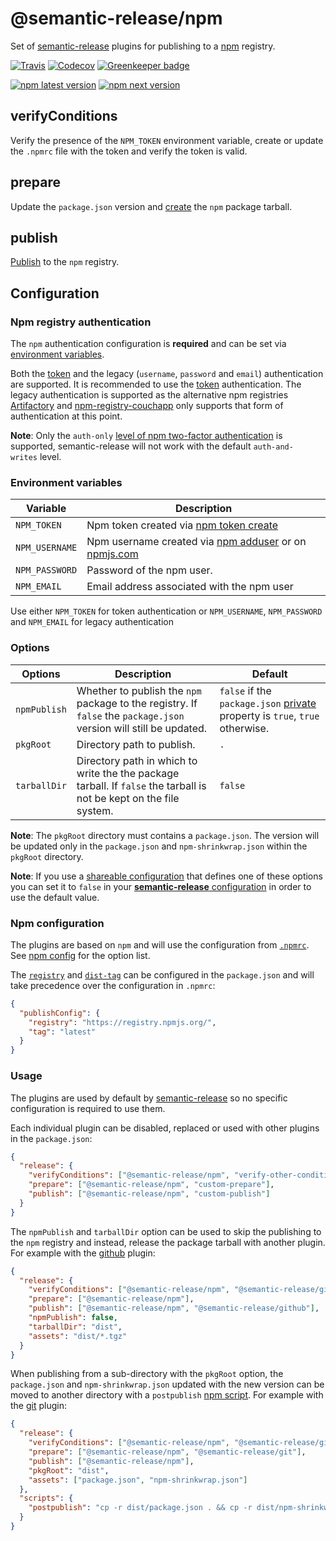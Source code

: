 # @semantic-release/npm

Set of [semantic-release](https://github.com/semantic-release/semantic-release) plugins for publishing to a [npm](https://www.npmjs.com/) registry.

[![Travis](https://img.shields.io/travis/semantic-release/npm.svg)](https://travis-ci.org/semantic-release/npm)
[![Codecov](https://img.shields.io/codecov/c/github/semantic-release/npm.svg)](https://codecov.io/gh/semantic-release/npm)
[![Greenkeeper badge](https://badges.greenkeeper.io/semantic-release/npm.svg)](https://greenkeeper.io/)

[![npm latest version](https://img.shields.io/npm/v/@semantic-release/npm/latest.svg)](https://www.npmjs.com/package/@semantic-release/npm)
[![npm next version](https://img.shields.io/npm/v/@semantic-release/npm/next.svg)](https://www.npmjs.com/package/@semantic-release/npm)

## verifyConditions

Verify the presence of the `NPM_TOKEN` environment variable, create or update the `.npmrc` file with the token and verify the token is valid.

## prepare

Update the `package.json` version and [create](https://docs.npmjs.com/cli/pack) the `npm` package tarball.

## publish
[Publish](https://docs.npmjs.com/cli/publish) to the `npm` registry.

## Configuration

### Npm registry authentication

The `npm` authentication configuration is **required** and can be set via [environment variables](#environment-variables).

Both the [token](https://docs.npmjs.com/getting-started/working_with_tokens) and the legacy (`username`, `password` and `email`) authentication are supported. It is recommended to use the [token](https://docs.npmjs.com/getting-started/working_with_tokens) authentication. The legacy authentication is supported as the alternative npm registries [Artifactory](https://www.jfrog.com/open-source/#os-arti) and [npm-registry-couchapp](https://github.com/npm/npm-registry-couchapp) only supports that form of authentication at this point.

**Note**: Only the `auth-only` [level of npm two-factor authentication](https://docs.npmjs.com/getting-started/using-two-factor-authentication#levels-of-authentication) is supported, semantic-release will not work with the default `auth-and-writes` level.

### Environment variables

| Variable       | Description                                                                                                                   |
| -------------- | ----------------------------------------------------------------------------------------------------------------------------- |
| `NPM_TOKEN`    | Npm token created via [npm token create](https://docs.npmjs.com/getting-started/working_with_tokens#how-to-create-new-tokens) |
| `NPM_USERNAME` | Npm username created via [npm adduser](https://docs.npmjs.com/cli/adduser) or on [npmjs.com](https://www.npmjs.com)           |
| `NPM_PASSWORD` | Password of the npm user.                                                                                                     |
| `NPM_EMAIL`    | Email address associated with the npm user                                                                                    |

Use either `NPM_TOKEN` for token authentication or `NPM_USERNAME`, `NPM_PASSWORD` and `NPM_EMAIL` for legacy authentication

### Options

| Options      | Description                                                                                                         | Default                                                                                                                          |
|--------------|---------------------------------------------------------------------------------------------------------------------|----------------------------------------------------------------------------------------------------------------------------------|
| `npmPublish` | Whether to publish the `npm` package to the registry. If `false` the `package.json` version will still be updated.  | `false` if the `package.json` [private](https://docs.npmjs.com/files/package.json#private) property is `true`, `true` otherwise. |
| `pkgRoot`    | Directory path to publish.                                                                                          | `.`                                                                                                                              |
| `tarballDir` | Directory path in which to write the the package tarball. If `false` the tarball is not be kept on the file system. | `false`                                                                                                                          |

**Note**: The `pkgRoot` directory must contains a `package.json`. The version will be updated only in the `package.json` and `npm-shrinkwrap.json` within the `pkgRoot` directory.

**Note**: If you use a [shareable configuration](https://github.com/semantic-release/semantic-release/blob/caribou/docs/usage/shareable-configurations.md#shareable-configurations) that defines one of these options you can set it to `false` in your [**semantic-release** configuration](https://github.com/semantic-release/semantic-release/blob/caribou/docs/usage/configuration.md#configuration) in order to use the default value.

### Npm configuration

The plugins are based on `npm` and will use the configuration from [`.npmrc`](https://docs.npmjs.com/files/npmrc). See [npm config](https://docs.npmjs.com/misc/config) for the option list.

The [`registry`](https://docs.npmjs.com/misc/registry) and [`dist-tag`](https://docs.npmjs.com/cli/dist-tag) can be configured in the `package.json` and will take precedence over the configuration in `.npmrc`:
```json
{
  "publishConfig": {
    "registry": "https://registry.npmjs.org/",
    "tag": "latest"
  }
}
```

### Usage

The plugins are used by default by [semantic-release](https://github.com/semantic-release/semantic-release) so no specific configuration is required to use them.

Each individual plugin can be disabled, replaced or used with other plugins in the `package.json`:

```json
{
  "release": {
    "verifyConditions": ["@semantic-release/npm", "verify-other-condition"],
    "prepare": ["@semantic-release/npm", "custom-prepare"],
    "publish": ["@semantic-release/npm", "custom-publish"]
  }
}
```

The `npmPublish` and `tarballDir` option can be used to skip the publishing to the `npm` registry and instead, release the package tarball with another plugin. For example with the [github](https://github.com/semantic-release/github) plugin:

```json
{
  "release": {
    "verifyConditions": ["@semantic-release/npm", "@semantic-release/git", "@semantic-release/github"],
    "prepare": ["@semantic-release/npm"],
    "publish": ["@semantic-release/npm", "@semantic-release/github"],
    "npmPublish": false,
    "tarballDir": "dist",
    "assets": "dist/*.tgz"
  }
}
```

When publishing from a sub-directory with the `pkgRoot` option, the `package.json` and `npm-shrinkwrap.json` updated with the new version can be moved to another directory with a `postpublish` [npm script](https://docs.npmjs.com/misc/scripts). For example with the [git](https://github.com/semantic-release/git) plugin:

```json
{
  "release": {
    "verifyConditions": ["@semantic-release/npm", "@semantic-release/git"],
    "prepare": ["@semantic-release/npm", "@semantic-release/git"],
    "publish": ["@semantic-release/npm"],
    "pkgRoot": "dist",
    "assets": ["package.json", "npm-shrinkwrap.json"]
  },
  "scripts": {
    "postpublish": "cp -r dist/package.json . && cp -r dist/npm-shrinkwrap.json ."
  }
}
```
